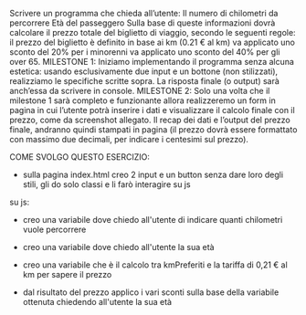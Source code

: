 Scrivere un programma che chieda all’utente:
Il numero di chilometri da percorrere
Età del passeggero
Sulla base di queste informazioni dovrà calcolare il prezzo totale del biglietto di viaggio, secondo le seguenti regole:
il prezzo del biglietto è definito in base ai km (0.21 € al km)
va applicato uno sconto del 20% per i minorenni
va applicato uno sconto del 40% per gli over 65.
MILESTONE 1:
Iniziamo implementando il programma senza alcuna estetica: usando esclusivamente due input e un bottone (non stilizzati), realizziamo le specifiche scritte sopra. La risposta finale (o output) sarà anch’essa da scrivere in console.
MILESTONE 2:
Solo una volta che il milestone 1 sarà completo e funzionante allora realizzeremo un form in pagina in cui l’utente potrà inserire i dati e visualizzare il calcolo finale con il prezzo, come da screenshot allegato. Il recap dei dati e l’output del prezzo finale, andranno quindi stampati in pagina (il prezzo dovrà essere formattato con massimo due decimali, per indicare i centesimi sul prezzo).

COME SVOLGO QUESTO ESERCIZIO:

- sulla pagina index.html creo 2 input e un button senza dare loro degli stili, gli do solo classi e li farò interagire su js

su js:

- creo una variabile dove chiedo all'utente di indicare quanti chilometri vuole percorrere

- creo una variabile dove chiedo all'utente la sua età

- creo una variabile che è il calcolo tra kmPreferiti e la tariffa di 0,21 € al km per sapere il prezzo

- dal risultato del prezzo applico i vari sconti sulla base della variabile ottenuta chiedendo all'utente la sua età